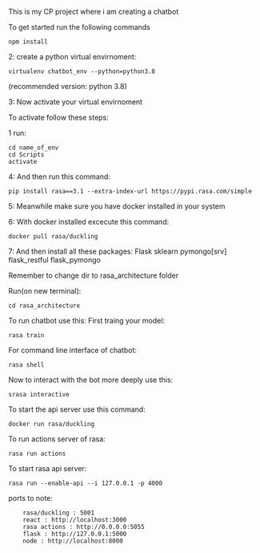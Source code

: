 This is my CP project where i am creating a chatbot

To get started run the following commands

    npm install

2: create a python virtual envirnoment:

    virtualenv chatbot_env --python=python3.8

(recommended version: python 3.8)

3: Now activate your virtual envirnoment

To activate follow these steps:

1 run:

    cd name_of_env
    cd Scripts
    activate

4: And then run this command:

    pip install rasa==3.1 --extra-index-url https://pypi.rasa.com/simple

5: Meanwhile make sure you have docker installed in your system

6: With docker installed excecute this command:

    docker pull rasa/duckling

7: And then install all these packages:
Flask
sklearn
pymongo[srv]
flask_restful
flask_pymongo

Remember to change dir to rasa_architecture folder

Run(on new terminal):

    cd rasa_architecture

To run chatbot use this:
First traing your model:

    rasa train

For command line interface of chatbot:

    rasa shell

Now to interact with the bot more deeply use this:

    srasa interactive

To start the api server use this command:

    docker run rasa/duckling

To run actions server of rasa:

    rasa run actions

To start rasa api server:

    rasa run --enable-api --i 127.0.0.1 -p 4000

ports to note:

        rasa/duckling : 5001
        react : http://localhost:3000
        rasa actions : http://0.0.0.0:5055
        flask : http://127.0.0.1:5000
        node : http://localhost:8000
